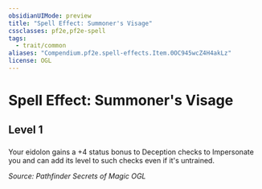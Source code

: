 ```yaml
---
obsidianUIMode: preview
title: "Spell Effect: Summoner's Visage"
cssclasses: pf2e,pf2e-spell
tags:
  - trait/common
aliases: "Compendium.pf2e.spell-effects.Item.0OC945wcZ4H4akLz"
license: OGL
---
```

# Spell Effect: Summoner's Visage
## Level 1
### 






Your eidolon gains a +4 status bonus to Deception checks to Impersonate you and can add its level to such checks even if it's untrained.

*Source: Pathfinder Secrets of Magic*
*OGL*